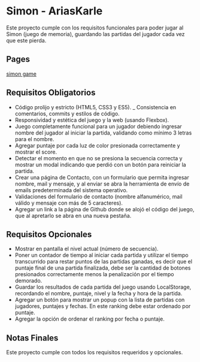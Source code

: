 # Simon - AriasKarle

Este proyecto cumple con los requisitos funcionales para poder jugar al Simon (juego de memoria), guardando las partidas del jugador cada vez que este pierda.

## Pages 
<a href="https://tomylov.github.io/simon-AriasKarle/" target="_blank">simon game</a>

## Requisitos Obligatorios
- Código prolijo y estricto (HTML5, CSS3 y ES5).
_ Consistencia en comentarios, commits y estilos de código.
- Responsividad y estética del juego y la web (usando Flexbox).
- Juego completamente funcional para un jugador debiendo ingresar nombre del jugador al iniciar la partida, validando como mínimo 3 letras para el nombre.
- Agregar puntaje por cada luz de color presionada correctamente y mostrar el score.
- Detectar el momento en que no se presiona la secuencia correcta y mostrar un modal indicando que perdió con un botón para reiniciar la partida.
- Crear una página de Contacto, con un formulario que permita ingresar nombre, mail y mensaje, y al enviar se abra la herramienta de envío de emails predeterminada del sistema operativo.
- Validaciones del formulario de contacto (nombre alfanumérico, mail válido y mensaje con más de 5 caracteres).
- Agregar un link a la página de Github donde se alojó el código del juego, que al apretarlo se abra en una nueva pestaña.

## Requisitos Opcionales
- Mostrar en pantalla el nivel actual (número de secuencia).
- Poner un contador de tiempo al iniciar cada partida y utilizar el tiempo transcurrido para restar puntos de las partidas ganadas, es decir que el puntaje final de una partida finalizada, debe ser la cantidad de botones presionados correctamente menos la penalización por el tiempo demorado.
- Guardar los resultados de cada partida del juego usando LocalStorage, recordando el nombre, puntaje, nivel y la fecha y hora de la partida.
- Agregar un botón para mostrar un popup con la lista de partidas con jugadores, puntajes y fechas. En este ranking debe estar ordenado por puntaje.
- Agregar la opción de ordenar el ranking por fecha o puntaje.

## Notas Finales

Este proyecto cumple con todos los requisitos requeridos y opcionales.
